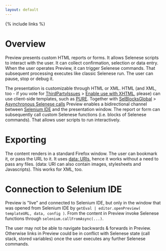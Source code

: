 ```yaml
---
layout: default
---
```

{% include links %}

# Overview
Preview presents custom HTML reports or forms. It allows Selenese scripts to interact with the user. It can collect confirmation, selection or data entry. When the user operates Preview, it can trigger Selenese commands. That subsequent processing executes like classic Selenese run. The user can pause, stop or debug it.

The presentation is customizable through HTML or XML. HTML (and XML, too - if you vote for [ThirdPartyIssues](ThirdPartyIssues) &gt; [Enable use with XHTML](https://github.com/pure/pure/pull/20), please) can use client-side templates, such as [PURE](https://github.com/pure/pure). Together with [SelBlocksGlobal](SelBlocksGlobal) > [Asynchronous Selenese calls](SelBlocksGlobal#asynchronous-selenese-calls) Preview enables a bidirectional channel between [Selenium IDE](SeleniumIDE) and the presentation window. The report or form can subsequently call custom Selenese functions (i.e. blocks of Selenese commands). That allows user scripts to run interactively.

# Exporting 
The content renders in a standard Firefox window. The user can bookmark it, or pass the URL to it. It uses [data: URIs](https://developer.mozilla.org/en-US/docs/Web/HTTP/data_URIs), hence it works without a need to pass any files. (data: URI can also contain images, stylesheets and Javascripts). This works for XML, too.

# Connection to Selenium IDE 
Preview is "live" and connected to Selenium IDE, but only in the window that was opened from Selenium IDE by `getEval | editor.openPreview( templateURL, data, config )`. From the content in Preview invoke Selenese functions through `selenium.callFromAsync(...)`.

The user may not be able to navigate backwards & forwards in Preview. Otherwise links in Preview could be in conflict with Selenese state (call stack, stored variables) once the user executes any further Selenese commands.
<!-- TODO try open in FF sidebar.
TODO Have it configurable via Settings. -->
